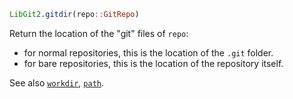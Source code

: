 ```julia
LibGit2.gitdir(repo::GitRepo)
```

Return the location of the "git" files of `repo`:

  * for normal repositories, this is the location of the `.git` folder.
  * for bare repositories, this is the location of the repository itself.

See also [`workdir`](@ref), [`path`](@ref).
